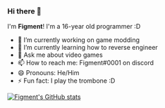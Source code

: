 ### Hi there 👋
I'm **Figment**! I'm a 16-year old programmer :D

- 🔭 I’m currently working on game modding
- 🌱 I’m currently learning how to reverse engineer
- 💬 Ask me about video games
- 📫 How to reach me: Figment#0001 on discord
- 😄 Pronouns: He/Him
- ⚡ Fun fact: I play the trombone :D

[![Figment's GitHub stats](https://github-readme-stats.vercel.app/api?username=figmentboy&include_all_commits=true&hide=issues&theme=vue-dark)](https://github.com/anuraghazra/github-readme-stats)
